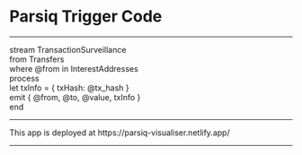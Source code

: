 <h1>Parsiq Trigger Code</h1>
<hr>
stream TransactionSurveillance<br>
from Transfers<br>
where @from in InterestAddresses<br>
process<br>
  let txInfo = { txHash: @tx_hash }<br>
  emit { @from, @to, @value, txInfo }<br>
end
<hr>
This app is deployed at https://parsiq-visualiser.netlify.app/
<hr>
